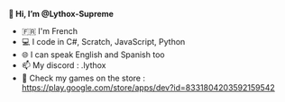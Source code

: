 <b>👋 Hi, I’m @Lythox-Supreme</b>
- 🇫🇷 I'm French
- 💻 I code in C#, Scratch, JavaScript, Python
- 🌐 I can speak English and Spanish too
- 📫 My discord : .lythox
- 👀 Check my games on the store : https://play.google.com/store/apps/dev?id=8331804203592159542

<!---
Lythox-Supreme/Lythox-Supreme is a ✨ special ✨ repository because its `README.md` (this file) appears on your GitHub profile.
You can click the Preview link to take a look at your changes.
--->
